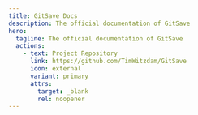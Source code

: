 ```yaml
---
title: GitSave Docs
description: The official documentation of GitSave
hero:
  tagline: The official documentation of GitSave
  actions:
    - text: Project Repository
      link: https://github.com/TimWitzdam/GitSave
      icon: external
      variant: primary
      attrs:
        target: _blank
        rel: noopener
---
```

